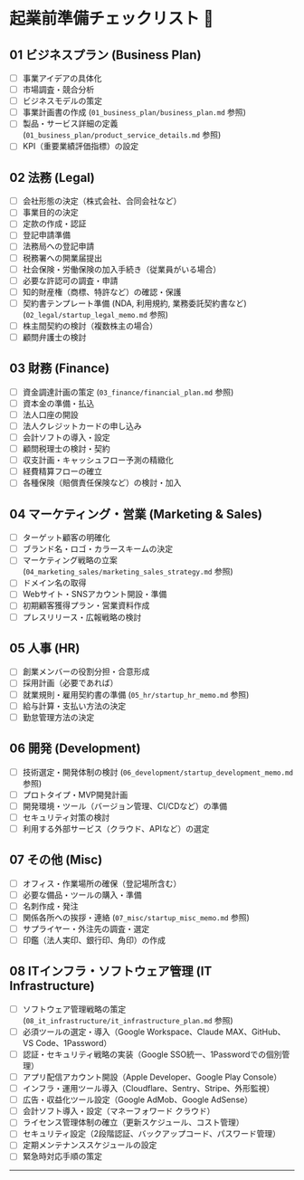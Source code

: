 # 起業前準備チェックリスト 🚀

## 01 ビジネスプラン (Business Plan)
- [ ] 事業アイデアの具体化
- [ ] 市場調査・競合分析
- [ ] ビジネスモデルの策定
- [ ] 事業計画書の作成 (`01_business_plan/business_plan.md` 参照)
- [ ] 製品・サービス詳細の定義 (`01_business_plan/product_service_details.md` 参照)
- [ ] KPI（重要業績評価指標）の設定

## 02 法務 (Legal)
- [ ] 会社形態の決定（株式会社、合同会社など）
- [ ] 事業目的の決定
- [ ] 定款の作成・認証
- [ ] 登記申請準備
- [ ] 法務局への登記申請
- [ ] 税務署への開業届提出
- [ ] 社会保険・労働保険の加入手続き（従業員がいる場合）
- [ ] 必要な許認可の調査・申請
- [ ] 知的財産権（商標、特許など）の確認・保護
- [ ] 契約書テンプレート準備 (NDA, 利用規約, 業務委託契約書など) (`02_legal/startup_legal_memo.md` 参照)
- [ ] 株主間契約の検討（複数株主の場合）
- [ ] 顧問弁護士の検討

## 03 財務 (Finance)
- [ ] 資金調達計画の策定 (`03_finance/financial_plan.md` 参照)
- [ ] 資本金の準備・払込
- [ ] 法人口座の開設
- [ ] 法人クレジットカードの申し込み
- [ ] 会計ソフトの導入・設定
- [ ] 顧問税理士の検討・契約
- [ ] 収支計画・キャッシュフロー予測の精緻化
- [ ] 経費精算フローの確立
- [ ] 各種保険（賠償責任保険など）の検討・加入

## 04 マーケティング・営業 (Marketing & Sales)
- [ ] ターゲット顧客の明確化
- [ ] ブランド名・ロゴ・カラースキームの決定
- [ ] マーケティング戦略の立案 (`04_marketing_sales/marketing_sales_strategy.md` 参照)
- [ ] ドメイン名の取得
- [ ] Webサイト・SNSアカウント開設・準備
- [ ] 初期顧客獲得プラン・営業資料作成
- [ ] プレスリリース・広報戦略の検討

## 05 人事 (HR)
- [ ] 創業メンバーの役割分担・合意形成
- [ ] 採用計画（必要であれば）
- [ ] 就業規則・雇用契約書の準備 (`05_hr/startup_hr_memo.md` 参照)
- [ ] 給与計算・支払い方法の決定
- [ ] 勤怠管理方法の決定

## 06 開発 (Development)
- [ ] 技術選定・開発体制の検討 (`06_development/startup_development_memo.md` 参照)
- [ ] プロトタイプ・MVP開発計画
- [ ] 開発環境・ツール（バージョン管理、CI/CDなど）の準備
- [ ] セキュリティ対策の検討
- [ ] 利用する外部サービス（クラウド、APIなど）の選定

## 07 その他 (Misc)
- [ ] オフィス・作業場所の確保（登記場所含む）
- [ ] 必要な備品・ツールの購入・準備
- [ ] 名刺作成・発注
- [ ] 関係各所への挨拶・連絡 (`07_misc/startup_misc_memo.md` 参照)
- [ ] サプライヤー・外注先の調査・選定
- [ ] 印鑑（法人実印、銀行印、角印）の作成

## 08 ITインフラ・ソフトウェア管理 (IT Infrastructure)
- [ ] ソフトウェア管理戦略の策定 (`08_it_infrastructure/it_infrastructure_plan.md` 参照)
- [ ] 必須ツールの選定・導入（Google Workspace、Claude MAX、GitHub、VS Code、1Password）
- [ ] 認証・セキュリティ戦略の実装（Google SSO統一、1Passwordでの個別管理）
- [ ] アプリ配信アカウント開設（Apple Developer、Google Play Console）
- [ ] インフラ・運用ツール導入（Cloudflare、Sentry、Stripe、外形監視）
- [ ] 広告・収益化ツール設定（Google AdMob、Google AdSense）
- [ ] 会計ソフト導入・設定（マネーフォワード クラウド）
- [ ] ライセンス管理体制の確立（更新スケジュール、コスト管理）
- [ ] セキュリティ設定（2段階認証、バックアップコード、パスワード管理）
- [ ] 定期メンテナンススケジュールの設定
- [ ] 緊急時対応手順の策定

---
